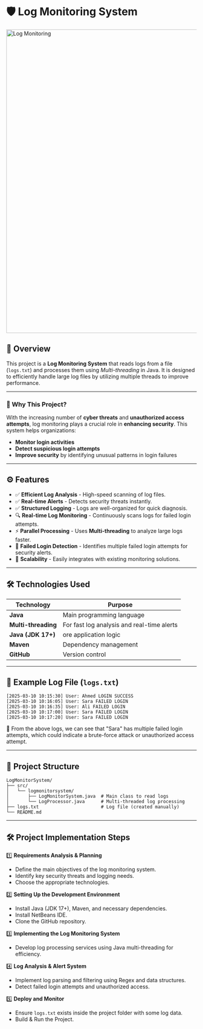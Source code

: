 # 🛡️ Log Monitoring System

<img src="https://github.com/user-attachments/assets/56d98cd5-2414-4408-b588-3b6e53f696b2" alt="Log Monitoring" width="800">

## 📌 Overview

This project is a **Log Monitoring System** that reads logs from a file (`logs.txt`) and processes them using *Multi-threading* in Java. It is designed to efficiently handle large log files by utilizing multiple threads to improve performance.

---

### 🚀 Why This Project?

With the increasing number of **cyber threats** and **unauthorized access attempts**, log monitoring plays a crucial role in **enhancing security**. This system helps organizations:

- **Monitor login activities**
- **Detect suspicious login attempts**
- **Improve security** by identifying unusual patterns in login failures

---

## ⚙️ Features

- ✅ **Efficient Log Analysis** - High-speed scanning of log files.
- ✅ **Real-time Alerts** - Detects security threats instantly.
- ✅ **Structured Logging** - Logs are well-organized for quick diagnosis.
- 🔍 **Real-time Log Monitoring** - Continuously scans logs for failed login attempts.
- ⚡ **Parallel Processing** - Uses **Multi-threading** to analyze large logs faster.
- 🚨 **Failed Login Detection** - Identifies multiple failed login attempts for security alerts.
- 📩 **Scalability** - Easily integrates with existing monitoring solutions.

---
## 🛠️ Technologies Used
| **Technology**       | **Purpose**                               |
|----------------------|-------------------------------------------|
| **Java**            | Main programming language                  |
| **Multi-threading** | For fast log analysis and real-time alerts |
| **Java (JDK 17+)**  | ore application logic                      |
| **Maven**           | Dependency management                      |
| **GitHub**          | Version control                            |


---

## 📜 Example Log File (`logs.txt`)
```
[2025-03-10 10:15:30] User: Ahmed LOGIN SUCCESS
[2025-03-10 10:16:05] User: Sara FAILED LOGIN
[2025-03-10 10:16:35] User: Ali FAILED LOGIN
[2025-03-10 10:17:00] User: Sara FAILED LOGIN
[2025-03-10 10:17:20] User: Sara FAILED LOGIN

```


🚨 From the above logs, we can see that "Sara" has multiple failed login attempts, which could indicate a brute-force attack or unauthorized access attempt.

---

## 📂 Project Structure

```
LogMonitorSystem/
├── src/
│   └── logmonitorsystem/
│       ├── LogMonitorSystem.java  # Main class to read logs
│       └── LogProcessor.java      # Multi-threaded log processing
├── logs.txt                       # Log file (created manually)
└── README.md
```

---

## 🛠 Project Implementation Steps

1️⃣ **Requirements Analysis & Planning**

- Define the main objectives of the log monitoring system.
- Identify key security threats and logging needs.
- Choose the appropriate technologies.

2️⃣ **Setting Up the Development Environment**

- Install Java (JDK 17+), Maven, and necessary dependencies.
- Install NetBeans IDE.
- Clone the GitHub repository.

3️⃣ **Implementing the Log Monitoring System**

- Develop log processing services using Java multi-threading for efficiency.

4️⃣ **Log Analysis & Alert System**

- Implement log parsing and filtering using Regex and data structures.
- Detect failed login attempts and unauthorized access.

5️⃣ **Deploy and Monitor**

- Ensure `logs.txt` exists inside the project folder with some log data.
- Build & Run the Project.
